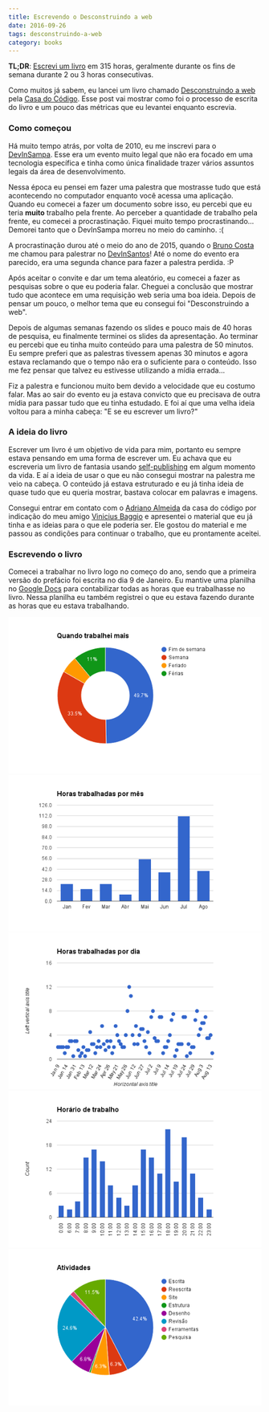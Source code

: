 ```yaml
---
title: Escrevendo o Desconstruindo a web
date: 2016-09-26
tags: desconstruindo-a-web
category: books
---
```


**TL;DR**: [Escrevi um livro](https://desconstruindoaweb.com.br) em
315 horas, geralmente durante os fins de semana durante 2 ou 3 horas
consecutivas.

Como muitos já sabem, eu lancei um livro chamado
[Desconstruindo a web](https://desconstruindoaweb.com.br) pela
[Casa do Código](https://www.casadocodigo.com.br/products/livro-desconstruindo-web). Esse
post vai mostrar como foi o processo de escrita do livro e um pouco
das métricas que eu levantei enquanto escrevia.

### Como começou

Há muito tempo atrás, por volta de 2010, eu me inscrevi para o
[DevInSampa](http://devinsampa.com.br/). Esse era um evento muito
legal que não era focado em uma tecnologia específica e tinha como
única finalidade trazer vários assuntos legais da área de
desenvolvimento.

Nessa época eu pensei em fazer uma palestra que mostrasse tudo que
está acontecendo no computador enquanto você acessa uma
aplicação. Quando eu comecei a fazer um documento sobre isso, eu
percebi que eu teria **muito** trabalho pela frente. Ao perceber a
quantidade de trabalho pela frente, eu comecei a
procrastinação. Fiquei muito tempo procrastinando... Demorei tanto que
o DevInSampa morreu no meio do caminho. :(

A procrastinação durou até o meio do ano de 2015, quando o
[Bruno Costa](https://twitter.com/brunoadacosta) me chamou para
palestrar no [DevInSantos](http://www.devinsantos.com.br/)! Até o nome
do evento era parecido, era uma segunda chance para fazer a palestra
perdida. :P

Após aceitar o convite e dar um tema aleatório, eu comecei a fazer as
pesquisas sobre o que eu poderia falar. Cheguei a conclusão que
mostrar tudo que acontece em uma requisição web seria uma boa
ideia. Depois de pensar um pouco, o melhor tema que eu consegui foi
"Desconstruindo a web".

Depois de algumas semanas fazendo os slides e pouco mais de 40 horas
de pesquisa, eu finalmente terminei os slides da apresentação. Ao
terminar eu percebi que eu tinha muito conteúdo para uma palestra de
50 minutos. Eu sempre preferi que as palestras tivessem apenas 30
minutos e agora estava reclamando que o tempo não era o suficiente
para o conteúdo. Isso me fez pensar que talvez eu estivesse utilizando
a mídia errada...

Fiz a palestra e funcionou muito bem devido a velocidade que eu
costumo falar. Mas ao sair do evento eu ja estava convicto que eu
precisava de outra mídia para passar tudo que eu tinha estudado. E foi
aí que uma velha ideia voltou para a minha cabeça: "E se eu escrever
um livro?"

### A ideia do livro

Escrever um livro é um objetivo de vida para mim, portanto eu sempre
estava pensando em uma forma de escrever um. Eu achava que eu
escreveria um livro de fantasia usando
[self-publishing](https://en.wikipedia.org/wiki/Self-publishing) em
algum momento da vida. E aí a ideia de usar o que eu não consegui
mostrar na palestra me veio na cabeça. O conteúdo já estava
estruturado e eu já tinha ideia de quase tudo que eu queria mostrar,
bastava colocar em palavras e imagens.

Consegui entrar em contato com o
[Adriano Almeida](https://twitter.com/adrianoalmeida7) da casa do
código por indicação do meu amigo
[Vinicius Baggio](https://twitter.com/vinibaggio) e apresentei o
material que eu já tinha e as ideias para o que ele poderia ser. Ele
gostou do material e me passou as condições para continuar o trabalho,
que eu prontamente aceitei.

### Escrevendo o livro

Comecei a trabalhar no livro logo no começo do ano, sendo que a
primeira versão do prefácio foi escrita no dia 9 de Janeiro. Eu
mantive uma planilha no [Google Docs](https://docs.google.com) para
contabilizar todas as horas que eu trabalhasse no livro. Nessa
planilha eu também registrei o que eu estava fazendo durante as horas
que eu estava trabalhando. 

![Quando trabalhei mais](/images/posts/escrevendo-o-desconstruindo-a-web/quando-trabalhei-mais.png)
![Horas por mês](/images/posts/escrevendo-o-desconstruindo-a-web/horas-por-mes.png)
![Horas por dia](/images/posts/escrevendo-o-desconstruindo-a-web/horas-por-dia.png)
![Horário de trabalho](/images/posts/escrevendo-o-desconstruindo-a-web/horario-de-trabalho.png)
![Atividades](/images/posts/escrevendo-o-desconstruindo-a-web/atividades.png)
